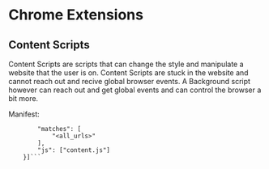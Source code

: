 # Chrome Extensions



## Content Scripts

Content Scripts are scripts that can change the style and manipulate a website that the user is on.
Content Scripts are stuck in the website and cannot reach out and recive global browser events.
A Background script however can reach out and get global events and can control the browser a bit more.

Manifest:
```"content_scripts": [{
        "matches": [
            "<all_urls>"
        ],
        "js": ["content.js"]
    }]```